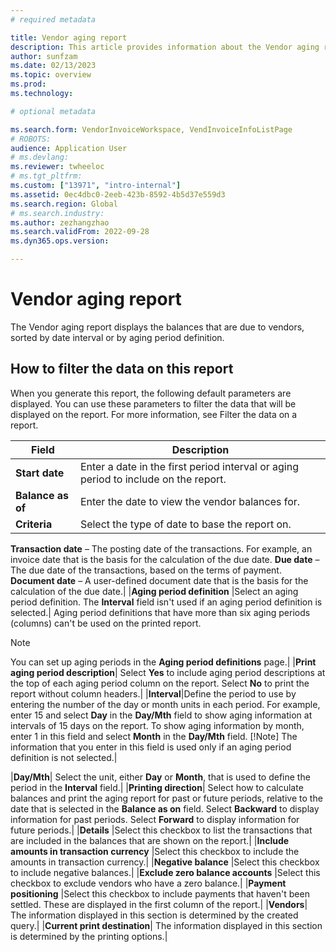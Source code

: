 ```yaml
---
# required metadata

title: Vendor aging report
description: This article provides information about the Vendor aging report available in Microsoft Dynamics 365 Finance.
author: sunfzam
ms.date: 02/13/2023
ms.topic: overview
ms.prod: 
ms.technology: 

# optional metadata

ms.search.form: VendorInvoiceWorkspace, VendInvoiceInfoListPage
# ROBOTS: 
audience: Application User
# ms.devlang: 
ms.reviewer: twheeloc
# ms.tgt_pltfrm: 
ms.custom: ["13971", "intro-internal"]
ms.assetid: 0ec4dbc0-2eeb-423b-8592-4b5d37e559d3
ms.search.region: Global
# ms.search.industry: 
ms.author: zezhangzhao
ms.search.validFrom: 2022-09-28
ms.dyn365.ops.version: 

---
```


# Vendor aging report

The Vendor aging report displays the balances that are due to vendors, sorted by date interval or by aging period definition.

## How to filter the data on this report
When you generate this report, the following default parameters are displayed. You can use these parameters to filter the data that will be displayed on the report. 
For more information, see Filter the data on a report.

| Field              | Description  |
|--------------------|----------------|
|**Start date**	|Enter a date in the first period interval or aging period to include on the report.|
|**Balance as of**|	Enter the date to view the vendor balances for.|
|**Criteria**	|Select the type of date to base the report on.
**Transaction date** – The posting date of the transactions. For example, an invoice date that is the basis for the calculation of the due date.
**Due date** – The due date of the transactions, based on the terms of payment.
**Document date** – A user-defined document date that is the basis for the calculation of the due date.|
|**Aging period definition**	|Select an aging period definition. The **Interval** field isn't used if an aging period definition is selected.|
Aging period definitions that have more than six aging periods (columns) can't be used on the printed report.
>[!Note]
>You can set up aging periods in the **Aging period definitions** page.|
|**Print aging period description**|	Select **Yes** to include aging period descriptions at the top of each aging period column on the report. Select **No** to print the report without column headers.|
|**Interval**|Define the period to use by entering the number of the day or month units in each period. For example, enter 15 and select **Day** in the **Day/Mth** field to show aging information at intervals of 15 days on the report. To show aging information by month, enter 1 in this field and select **Month** in the **Day/Mth** field.
>[!Note]
>The information that you enter in this field is used only if an aging period definition is not selected.|

|**Day/Mth**|	Select the unit, either **Day** or **Month**, that is used to define the period in the **Interval** field.|
|**Printing direction**|	Select how to calculate balances and print the aging report for past or future periods, relative to the date that is selected in the **Balance as on** field. Select **Backward** to display information for past periods. Select **Forward** to display information for future periods.|
|**Details**	|Select this checkbox to list the transactions that are included in the balances that are shown on the report.|
|**Include amounts in transaction currency**	|Select this checkbox to include the amounts in transaction currency.|
|**Negative balance**	|Select this checkbox to include negative balances.|
|**Exclude zero balance accounts**	|Select this checkbox to exclude vendors who have a zero balance.|
|**Payment positioning**	|Select this checkbox to include payments that haven't been settled. These are displayed in the first column of the report.|
|**Vendors**|	The information displayed in this section is determined by the created query.|
|**Current print destination**|	The information displayed in this section is determined by the printing options.| 


